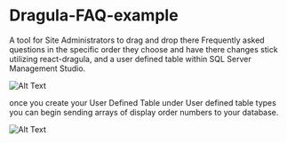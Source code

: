 # Dragula-FAQ-example
A tool for Site Administrators to drag and drop there Frequently asked questions in the specific order they choose and have there changes stick utilizing react-dragula, and a user defined table within SQL Server Management Studio.

![Alt Text](https://media.giphy.com/media/1wX9bI6KabpmF9F2x3/giphy.gif)

once you create your User Defined Table under User defined table types you can begin sending arrays of display order numbers to your database. 

![Alt Text](https://ibb.co/d7wmZd)

